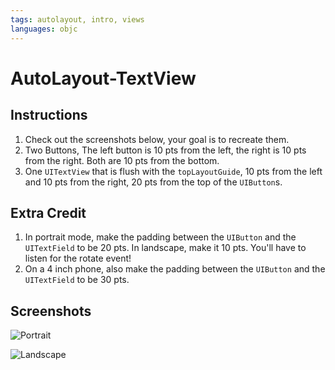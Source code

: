 ```yaml
---
tags: autolayout, intro, views
languages: objc
---
```


# AutoLayout-TextView

## Instructions

  1. Check out the screenshots below, your goal is to recreate them.
  2. Two Buttons, The left button is 10 pts from the left, the right is 10 pts
     from the right. Both are 10 pts from the bottom.
  3. One `UITextView` that is flush with the `topLayoutGuide`, 10 pts from the
     left and 10 pts from the right, 20 pts from the top of the `UIButton`s.

## Extra Credit

  1. In portrait mode, make the padding between the `UIButton` and the `UITextField` to be 20 pts. In landscape, make it 10 pts. You'll have to listen for the rotate event!
  2. On a 4 inch phone, also make the padding between the `UIButton` and the `UITextField` to be 30 pts.

## Screenshots
![Portrait](http://ironboard-curriculum-content.s3.amazonaws.com/iOS/autolayout-textview/Portrait.png)

![Landscape](http://ironboard-curriculum-content.s3.amazonaws.com/iOS/autolayout-textview/Landscape.png)
